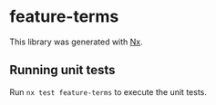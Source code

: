 # feature-terms

This library was generated with [Nx](https://nx.dev).

## Running unit tests

Run `nx test feature-terms` to execute the unit tests.
